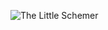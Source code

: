 ![The Little Schemer](http://www.cs.unm.edu/~joel/cs257/TheLittleSchemer-Cover.jpg "The Little Schemer")
